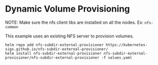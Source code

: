 # Dynamic Volume Provisioning

NOTE: Make sure the nfs client libs are installed on all the nodes. Ex: `nfs-common`

This example uses an existing NFS server to provision volumes.
```
helm repo add nfs-subdir-external-provisioner https://kubernetes-sigs.github.io/nfs-subdir-external-provisioner/
helm install nfs-subdir-external-provisioner nfs-subdir-external-provisioner/nfs-subdir-external-provisioner -f values.yaml
```

